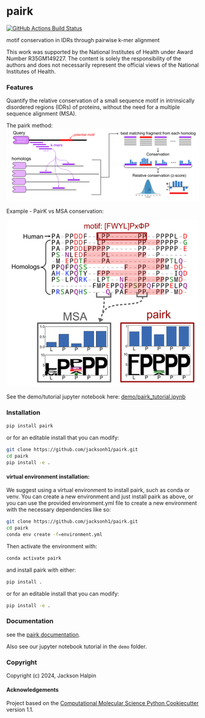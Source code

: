 pairk
==============================
[//]: # (Badges)
[![GitHub Actions Build Status](https://github.com/jacksonh1/pairk/workflows/CI/badge.svg)](https://github.com/jacksonh1/pairk/actions?query=workflow%3ACI)
<!-- [![codecov](https://codecov.io/gh/REPLACE_WITH_OWNER_ACCOUNT/pairk/branch/main/graph/badge.svg)](https://codecov.io/gh/REPLACE_WITH_OWNER_ACCOUNT/pairk/branch/main) -->


motif conservation in IDRs through pairwise k-mer alignment

This work was supported by the National Institutes of Health under Award Number R35GM149227. The content is solely the responsibility of the authors and does not necessarily represent the official views of the National Institutes of Health.

### Features
Quantify the relative conservation of a small sequence motif in intrinsically disordered regions (IDRs) of proteins, without the need for a multiple sequence alignment (MSA).

The pairk method:
![pairk method](docs/images/fragpair_cartoon_v2.png)


Example - PairK vs MSA conservation:
<p align="center">
  <img src="docs/images/f1-example_MSA_problems.png" width="500">
</p>


See the demo/tutorial jupyter notebook here: [demo/pairk_tutorial.ipynb](demo/pairk_tutorial.ipynb)

<!-- ![PairK vs MSA conservation](docs/images/f1-example_MSA_problems.png) -->

### Installation
<!-- not yet published to pypi -->

<!-- #### Current recommended installation: -->
<!-- to ensure that you have the correct dependencies (specically the correct version of biopython), -->
<!-- we recommend installing in a conda environment with the provided environment.yml file with the following commands: -->
<!-- ```bash -->
<!-- git clone https://github.com/jacksonh1/pairk.git -->
<!-- cd pairk -->
<!-- conda env create -f=environment.yml -->
<!-- ``` -->
<!-- Then activate the environment with: -->
<!-- ```bash -->
<!-- conda activate pairk -->
<!-- ``` -->
<!-- then install pairk with: -->
<!-- ```bash -->
<!-- pip install . -->
<!-- ``` -->
<!-- or for an editable install that you can modify: -->
<!-- ```bash -->
<!-- pip install -e . -->
<!-- ``` -->

<!-- pip install pairk@git+git://github.com/jacksonh1/pairk.git -->

<!-- #### very near future installation instructions (after publication to pypi): -->

```bash
pip install pairk
```
or for an editable install that you can modify:
```bash
git clone https://github.com/jacksonh1/pairk.git
cd pairk
pip install -e .
```

#### virtual environment installation:

We suggest using a virtual environment to install pairk, such as conda or venv. 
You can create a new environment and just install pairk as above, or you can 
use the provided environment.yml file to create a new environment with the 
necessary dependencies like so:
```bash
git clone https://github.com/jacksonh1/pairk.git
cd pairk
conda env create -f=environment.yml
```
Then activate the environment with:
```bash
conda activate pairk
```
and install pairk with either:
```bash
pip install .
```
or for an editable install that you can modify:
```bash
pip install -e .
```


### Documentation
see the [pairk documentation](https://pairk.readthedocs.io/en/latest/).

Also see our jupyter notebook tutorial in the `demo` folder.


### Copyright
Copyright (c) 2024, Jackson Halpin


#### Acknowledgements
 
Project based on the 
[Computational Molecular Science Python Cookiecutter](https://github.com/molssi/cookiecutter-cms) version 1.1.
